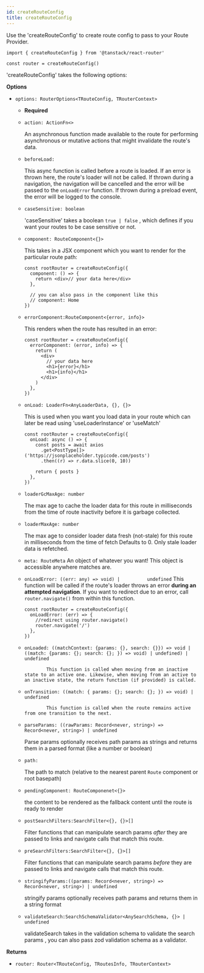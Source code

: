 ```yaml
---
id: createRouteConfig
title: createRouteConfig
---
```


Use the 'createRouteConfig' to create route config to pass to your Route Provider.

```tsx
import { createRouteConfig } from '@tanstack/react-router'

const router = createRouteConfig()
```

'createRouteConfig' takes the following options:

**Options**

- `options: RouterOptions<TRouteConfig, TRouterContext>`

  - **Required**

  - `action: ActionFn<>`

    An asynchronous function made available to the route for performing asynchronous or mutative actions that might invalidate the route's data.

  - `beforeLoad:`

    This async function is called before a route is loaded.
    If an error is thrown here, the route's loader will not be called.
    If thrown during a navigation, the navigation will be cancelled and the error will be passed to the `onLoadError` function.
    If thrown during a preload event, the error will be logged to the console.

  - `caseSensitive: boolean`

    'caseSensitive' takes a boolean `true | false` , which defines if you want your routes to be case sensitive or not.

  - `component: RouteComponent<{}>`

    This takes in a JSX component which you want to render for the particular route path:

    ```tsx
    const rootRouter = createRouteConfig({
      component: () => {
        return <div>// your data here</div>
      },

      // you can also pass in the component like this
      // component: Home
    })
    ```

  - `errorComponent:RouteComponent<{error, info}>`

    This renders when the route has resulted in an error:

    ```tsx
    const rootRouter = createRouteConfig({
      errorComponent: (error, info) => {
        return (
          <div>
            // your data here
            <h1>{error}</h1>
            <h1>{info}</h1>
          </div>
        )
      },
    })
    ```

  - `onLoad: LoaderFn<AnyLoaderData, {}, {}>`

    This is used when you want you load data in your route which can later be read using 'useLoaderInstance' or 'useMatch'

    ```tsx
    const rootRouter = createRouteConfig({
      onLoad: async () => {
        const posts = await axios
          .get<PostType[]>('https://jsonplaceholder.typicode.com/posts')
          .then((r) => r.data.slice(0, 10))

        return { posts }
      },
    })
    ```

  - `loaderGcMaxAge: number`

    The max age to cache the loader data for this route in milliseconds from the time of route inactivity before it is garbage collected.

  - `loaderMaxAge: number`

    The max age to consider loader data fresh (not-stale) for this route in milliseconds from the time of fetch
    Defaults to 0. Only stale loader data is refetched.

  - `meta: RouteMeta`
    An object of whatever you want! This object is accessible anywhere matches are.
  - `onLoadError: ((err: any) => void) |          undefined`
    This function will be called if the route's loader throws an error **during an attempted navigation**.
    If you want to redirect due to an error, call `router.navigate()` from within this function.
    ```tsx
    const rootRouter = createRouteConfig({
      onLoadError: (err) => {
        //redirect using router.navigate()
        router.navigate('/')
      },
    })
    ```
  - `onLoaded: ((matchContext: {params: {},
search: {}}) => void | ((match: {params: {};
search: {};
}) => void) | undefined) | undefined `

                This function is called when moving from an inactive state to an active one. Likewise, when moving from an active to an inactive state, the return function (if provided) is called.

  - `onTransition: ((match: {
params: {};
search: {};
}) => void) | undefined `

                This function is called when the route remains active from one transition to the next.

  - `parseParams: ((rawParams: Record<never, string>) => Record<never, string>) | undefined`

    Parse params optionally receives path params as strings and returns them in a parsed format (like a number or boolean)

  - `path:`

    The path to match (relative to the nearest parent `Route` component or root basepath)

  - `pendingComponent: RouteComponenet<{}>`

    the content to be rendered as the fallback content until the route is ready to render

  - `postSearchFilters:SearchFilter<{}, {}>[]`

    Filter functions that can manipulate search params _after_ they are passed to links and navigate calls that match this route.

  - `preSearchFilters:SearchFilter<{}, {}>[]`

    Filter functions that can manipulate search params _before_ they are passed to links and navigate calls that match this route.

  - `stringifyParams:((params: Record<never, string>) => Record<never, string>) | undefined`

    stringify params optionally receives path params and returns them in a string format

  - `validateSearch:SearchSchemaValidator<AnySearchSchema, {}> | undefined`

    validateSearch takes in the validation schema to validate the search params , you can also pass zod validation schema as a validator.

**Returns**

- `router: Router<TRouteConfig, TRoutesInfo, TRouterContext>`
